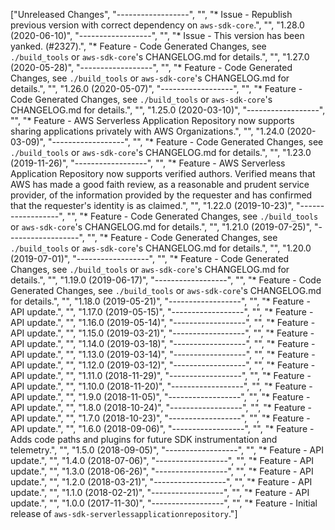 ["Unreleased Changes", "------------------", "", "* Issue - Republish previous version with correct dependency on `aws-sdk-core`.", "", "1.28.0 (2020-06-10)", "------------------", "", "* Issue - This version has been yanked. (#2327).", "* Feature - Code Generated Changes, see `./build_tools` or `aws-sdk-core`'s CHANGELOG.md for details.", "", "1.27.0 (2020-05-28)", "------------------", "", "* Feature - Code Generated Changes, see `./build_tools` or `aws-sdk-core`'s CHANGELOG.md for details.", "", "1.26.0 (2020-05-07)", "------------------", "", "* Feature - Code Generated Changes, see `./build_tools` or `aws-sdk-core`'s CHANGELOG.md for details.", "", "1.25.0 (2020-03-10)", "------------------", "", "* Feature - AWS Serverless Application Repository now supports sharing applications privately with AWS Organizations.", "", "1.24.0 (2020-03-09)", "------------------", "", "* Feature - Code Generated Changes, see `./build_tools` or `aws-sdk-core`'s CHANGELOG.md for details.", "", "1.23.0 (2019-11-26)", "------------------", "", "* Feature - AWS Serverless Application Repository now supports verified authors. Verified means that AWS has made a good faith review, as a reasonable and prudent service provider, of the information provided by the requester and has confirmed that the requester's identity is as claimed.", "", "1.22.0 (2019-10-23)", "------------------", "", "* Feature - Code Generated Changes, see `./build_tools` or `aws-sdk-core`'s CHANGELOG.md for details.", "", "1.21.0 (2019-07-25)", "------------------", "", "* Feature - Code Generated Changes, see `./build_tools` or `aws-sdk-core`'s CHANGELOG.md for details.", "", "1.20.0 (2019-07-01)", "------------------", "", "* Feature - Code Generated Changes, see `./build_tools` or `aws-sdk-core`'s CHANGELOG.md for details.", "", "1.19.0 (2019-06-17)", "------------------", "", "* Feature - Code Generated Changes, see `./build_tools` or `aws-sdk-core`'s CHANGELOG.md for details.", "", "1.18.0 (2019-05-21)", "------------------", "", "* Feature - API update.", "", "1.17.0 (2019-05-15)", "------------------", "", "* Feature - API update.", "", "1.16.0 (2019-05-14)", "------------------", "", "* Feature - API update.", "", "1.15.0 (2019-03-21)", "------------------", "", "* Feature - API update.", "", "1.14.0 (2019-03-18)", "------------------", "", "* Feature - API update.", "", "1.13.0 (2019-03-14)", "------------------", "", "* Feature - API update.", "", "1.12.0 (2019-03-12)", "------------------", "", "* Feature - API update.", "", "1.11.0 (2018-11-29)", "------------------", "", "* Feature - API update.", "", "1.10.0 (2018-11-20)", "------------------", "", "* Feature - API update.", "", "1.9.0 (2018-11-05)", "------------------", "", "* Feature - API update.", "", "1.8.0 (2018-10-24)", "------------------", "", "* Feature - API update.", "", "1.7.0 (2018-10-23)", "------------------", "", "* Feature - API update.", "", "1.6.0 (2018-09-06)", "------------------", "", "* Feature - Adds code paths and plugins for future SDK instrumentation and telemetry.", "", "1.5.0 (2018-09-05)", "------------------", "", "* Feature - API update.", "", "1.4.0 (2018-07-06)", "------------------", "", "* Feature - API update.", "", "1.3.0 (2018-06-26)", "------------------", "", "* Feature - API update.", "", "1.2.0 (2018-03-21)", "------------------", "", "* Feature - API update.", "", "1.1.0 (2018-02-21)", "------------------", "", "* Feature - API update.", "", "1.0.0 (2017-11-30)", "------------------", "", "* Feature - Initial release of `aws-sdk-serverlessapplicationrepository`."]